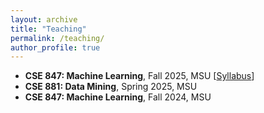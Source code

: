 ```yaml
---
layout: archive
title: "Teaching"
permalink: /teaching/
author_profile: true
---
```


- **CSE 847: Machine Learning**, Fall 2025, MSU [[Syllabus](https://junwu6.github.io/cse847_ml_syllabus/)]
- **CSE 881: Data Mining**, Spring 2025, MSU
- **CSE 847: Machine Learning**, Fall 2024, MSU
